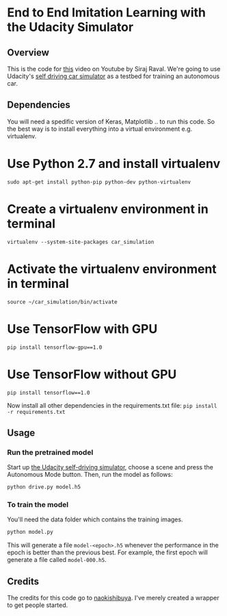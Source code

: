 # End to End Imitation Learning with the Udacity Simulator
## Overview

This is the code for [this](https://youtu.be/EaY5QiZwSP4) video on Youtube by Siraj Raval. We're going to use Udacity's [self driving car simulator](https://github.com/udacity/self-driving-car-sim) as a testbed for training an autonomous car. 

## Dependencies

You will need a spedific version of Keras, Matplotlib .. to run this code. So the best way is to install everything into a virtual environment e.g. virtualenv.

# Use Python 2.7 and install virtualenv
```sudo apt-get install python-pip python-dev python-virtualenv``` 
# Create a virtualenv environment in terminal
```virtualenv --system-site-packages car_simulation```
# Activate the virtualenv environment in terminal
```source ~/car_simulation/bin/activate```
# Use TensorFlow with GPU
```pip install tensorflow-gpu==1.0```
# Use TensorFlow without GPU
```pip install tensorflow==1.0```

Now install all other dependencies in the requirements.txt file:
```pip install -r requirements.txt```

## Usage


### Run the pretrained model

Start up [the Udacity self-driving simulator](https://github.com/udacity/self-driving-car-sim), choose a scene and press the Autonomous Mode button.  Then, run the model as follows:

```python
python drive.py model.h5
```

### To train the model

You'll need the data folder which contains the training images.

```python
python model.py
```

This will generate a file `model-<epoch>.h5` whenever the performance in the epoch is better than the previous best.  For example, the first epoch will generate a file called `model-000.h5`.

## Credits

The credits for this code go to [naokishibuya](https://github.com/naokishibuya). I've merely created a wrapper to get people started.
